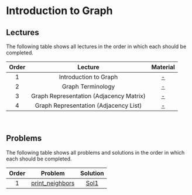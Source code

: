 # Introduction to Graph

## Lectures

The following table shows all lectures in the order in which each should be completed.

| Order | Lecture | Material |
|:---:|:---:|:---:|
| 1 | Introduction to Graph | [-]() |
| 2 | Graph Terminology | [-]() |
| 3 | Graph Representation (Adjacency Matrix) | [-]() |
| 4 | Graph Representation (Adjacency List) | [-]() |
<br>

## Problems

The following table shows all problems and solutions in the order in which each should be completed.

| Order | Problem | Solution |
|:---:|:---:|:---:|
| 1 | [print_neighbors]() | [Sol1]() |